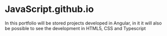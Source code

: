 # JavaScript.github.io
In this portfolio will be stored projects developed in Angular, in it it will also be possible to see the development in HTML5, CSS and Typescript
